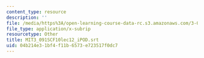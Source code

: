 ```yaml
---
content_type: resource
description: ''
file: /media/https%3A/open-learning-course-data-rc.s3.amazonaws.com/3-091sc-introduction-to-solid-state-chemistry-fall-2010/04b214e31bf4f11b6573e723517f0dc7_MIT3_091SCF10lec12_iPOD.srt
file_type: application/x-subrip
resourcetype: Other
title: MIT3_091SCF10lec12_iPOD.srt
uid: 04b214e3-1bf4-f11b-6573-e723517f0dc7
---
```

